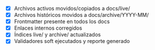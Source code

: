 - [x] Archivos activos movidos/copiados a docs/live/
- [x] Archivos históricos movidos a docs/archive/YYYY-MM/
- [x] Frontmatter presente en todos los docs
- [x] Enlaces internos corregidos
- [x] Índices live/ y archive/ actualizados
- [x] Validadores soft ejecutados y reporte generado